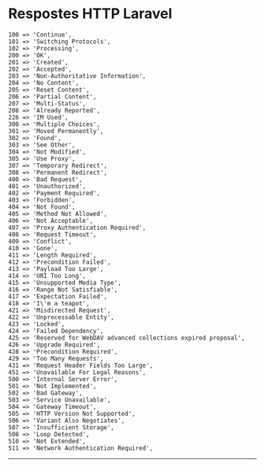 # Respostes HTTP Laravel

    100 => 'Continue',
    101 => 'Switching Protocols',
    102 => 'Processing',            
    200 => 'OK',
    201 => 'Created',
    202 => 'Accepted',
    203 => 'Non-Authoritative Information',
    204 => 'No Content',
    205 => 'Reset Content',
    206 => 'Partial Content',
    207 => 'Multi-Status',          
    208 => 'Already Reported',      
    226 => 'IM Used',               
    300 => 'Multiple Choices',
    301 => 'Moved Permanently',
    302 => 'Found',
    303 => 'See Other',
    304 => 'Not Modified',
    305 => 'Use Proxy',
    307 => 'Temporary Redirect',
    308 => 'Permanent Redirect',    
    400 => 'Bad Request',
    401 => 'Unauthorized',
    402 => 'Payment Required',
    403 => 'Forbidden',
    404 => 'Not Found',
    405 => 'Method Not Allowed',
    406 => 'Not Acceptable',
    407 => 'Proxy Authentication Required',
    408 => 'Request Timeout',
    409 => 'Conflict',
    410 => 'Gone',
    411 => 'Length Required',
    412 => 'Precondition Failed',
    413 => 'Payload Too Large',
    414 => 'URI Too Long',
    415 => 'Unsupported Media Type',
    416 => 'Range Not Satisfiable',
    417 => 'Expectation Failed',
    418 => 'I\'m a teapot',                                               
    421 => 'Misdirected Request',                                         
    422 => 'Unprocessable Entity',                                        
    423 => 'Locked',                                                      
    424 => 'Failed Dependency',                                           
    425 => 'Reserved for WebDAV advanced collections expired proposal',   
    426 => 'Upgrade Required',                                            
    428 => 'Precondition Required',                                       
    429 => 'Too Many Requests',                                           
    431 => 'Request Header Fields Too Large',                             
    451 => 'Unavailable For Legal Reasons',                               
    500 => 'Internal Server Error',
    501 => 'Not Implemented',
    502 => 'Bad Gateway',
    503 => 'Service Unavailable',
    504 => 'Gateway Timeout',
    505 => 'HTTP Version Not Supported',
    506 => 'Variant Also Negotiates',                                     
    507 => 'Insufficient Storage',                                        
    508 => 'Loop Detected',                                              
    510 => 'Not Extended',                                               
    511 => 'Network Authentication Required', 

***
